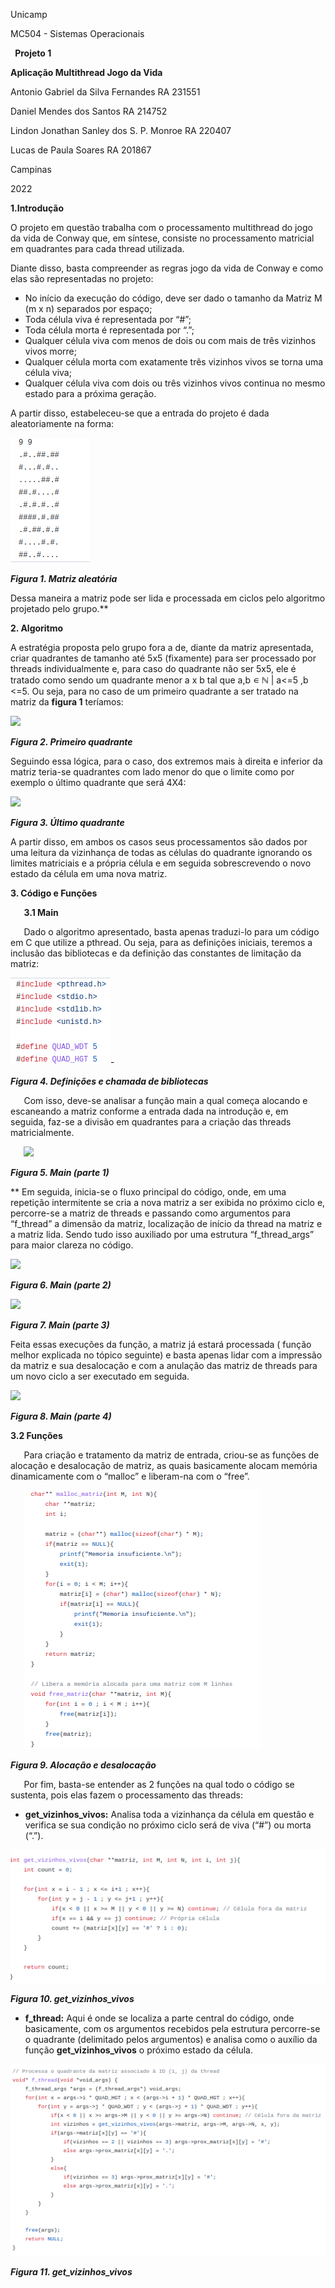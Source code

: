 Unicamp

MC504 - Sistemas Operacionais










` `**Projeto 1**

**Aplicação Multithread
Jogo da Vida**





















Antonio Gabriel da Silva Fernandes	    RA 231551

Daniel Mendes dos Santos    RA 214752

Lindon Jonathan Sanley dos S. P. Monroe    RA 220407

Lucas de Paula Soares    RA 201867


Campinas

2022

**1.Introdução**

O projeto em questão trabalha com o processamento multithread do jogo da vida de Conway que, em síntese, consiste no processamento matricial em quadrantes para cada thread utilizada.

Diante disso, basta compreender as regras jogo da vida de Conway e como elas são representadas no projeto:  

- No início da execução do código, deve ser dado o tamanho da Matriz M (m x n) separados por espaço;
- Toda célula viva é representada por “#”;
- Toda célula morta é representada por “.”;
- Qualquer célula viva com menos de dois ou com mais de três vizinhos  vivos morre;
- Qualquer célula morta com exatamente três vizinhos vivos se torna uma célula viva;
- Qualquer célula viva com dois ou três vizinhos vivos continua no mesmo estado para a próxima geração.

A partir disso, estabeleceu-se que a entrada do projeto é dada aleatoriamente na forma:

![](assets/Aspose.Words.2f9fab5f-1863-4017-b782-647aca1ec5f8.001.png)

***Figura 1. Matriz aleatória***

Dessa maneira a matriz pode ser lida e processada em ciclos pelo algoritmo projetado pelo grupo.**



**2. Algoritmo**

A estratégia proposta pelo grupo fora a de, diante da matriz apresentada, criar quadrantes de tamanho até 5x5 (fixamente) para ser processado por threads individualmente e, para caso do quadrante não ser 5x5, ele é tratado como sendo um quadrante menor a x b tal que a,b ∊ ℕ | a<=5 ,b <=5. Ou seja, para no caso de um primeiro quadrante a ser tratado na matriz da **figura 1** teríamos:

![](assets/Aspose.Words.2f9fab5f-1863-4017-b782-647aca1ec5f8.002.png)

***Figura 2. Primeiro quadrante***

Seguindo essa lógica, para o caso, dos extremos mais à direita e inferior da matriz teria-se quadrantes com lado menor do que o limite como por exemplo o último quadrante que será 4X4:

![](assets/Aspose.Words.2f9fab5f-1863-4017-b782-647aca1ec5f8.003.png)

***Figura 3. Último quadrante***

A partir disso, em ambos os casos seus processamentos são dados por uma leitura da vizinhança de todas as células do quadrante ignorando os limites matriciais e a própria célula e em seguida sobrescrevendo o novo estado da célula em uma nova matriz.

**3. Código e Funções**

`	`**3.1 Main**

`	`Dado o algoritmo apresentado, basta apenas traduzi-lo para um código em C que utilize a pthread. Ou seja, para as definições iniciais, teremos a inclusão das bibliotecas e da definição das constantes de limitação da matriz:

![](assets/Aspose.Words.2f9fab5f-1863-4017-b782-647aca1ec5f8.004.png)-

***Figura 4. Definições e chamada de bibliotecas***

`	`Com isso, deve-se analisar a função main a qual começa alocando e escaneando a matriz conforme a entrada dada na introdução e, em seguida, faz-se a divisão em quadrantes para a criação das threads matricialmente.

`	`![](assets/Aspose.Words.2f9fab5f-1863-4017-b782-647aca1ec5f8.005.png)

***Figura 5. Main (parte 1)***

**	Em seguida, inicia-se o fluxo principal do código, onde, em uma repetição intermitente se cria a nova matriz a ser exibida no próximo ciclo e, percorre-se a matriz de threads e passando como argumentos para “f\_thread” a dimensão da matriz, localização de início da thread na matriz e a matriz lida. Sendo tudo isso auxiliado por uma estrutura “f\_thread\_args” para maior clareza no código.

![](assets/Aspose.Words.2f9fab5f-1863-4017-b782-647aca1ec5f8.006.png)

***Figura 6. Main (parte 2)***

![](assets/Aspose.Words.2f9fab5f-1863-4017-b782-647aca1ec5f8.007.png)

***Figura 7. Main (parte 3)***

Feita essas execuções da função, a matriz já estará processada ( função melhor explicada no tópico seguinte) e basta apenas lidar com a impressão da matriz e sua desalocação e com a anulação das matriz de threads para um novo ciclo a ser executado em seguida.

![](assets/Aspose.Words.2f9fab5f-1863-4017-b782-647aca1ec5f8.008.png)

***Figura 8. Main (parte 4)***

**3.2 Funções**

`	`Para criação e tratamento da matriz de entrada, criou-se as funções de alocação e desalocação de matriz, as quais basicamente alocam memória dinamicamente  com o “malloc” e liberam-na com o “free”.



`	`**![](assets/Aspose.Words.2f9fab5f-1863-4017-b782-647aca1ec5f8.009.png)**

***Figura 9. Alocação e desalocação***

`	`Por fim, basta-se entender as 2 funções na qual todo o código se sustenta, pois elas fazem o processamento das threads:

- **get\_vizinhos\_vivos:** Analisa toda a vizinhança da célula em questão e verifica se sua condição no próximo ciclo será de viva (“#”) ou morta (“.”).

![](assets/Aspose.Words.2f9fab5f-1863-4017-b782-647aca1ec5f8.010.png)

***Figura 10. get\_vizinhos\_vivos***

- **f\_thread:** Aqui é onde se localiza a parte central do código, onde basicamente, com os argumentos recebidos pela estrutura percorre-se o quadrante (delimitado pelos argumentos) e analisa como o auxílio da função **get\_vizinhos\_vivos** o próximo estado da célula.

![](assets/Aspose.Words.2f9fab5f-1863-4017-b782-647aca1ec5f8.011.png)

***Figura 11. get\_vizinhos\_vivos***
